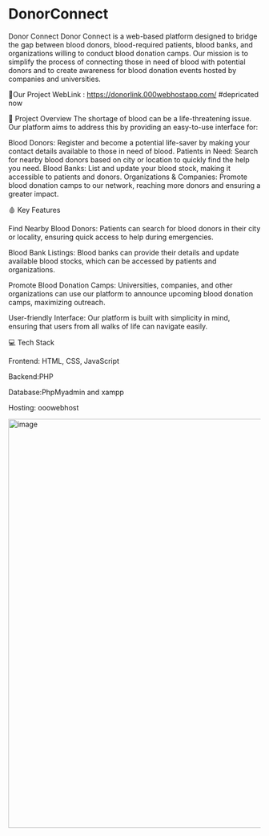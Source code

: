 # DonorConnect

Donor Connect
Donor Connect is a web-based platform designed to bridge the gap between blood donors, blood-required patients, blood banks, and organizations willing to conduct blood donation camps. Our mission is to simplify the process of connecting those in need of blood with potential donors and to create awareness for blood donation events hosted by companies and universities.

🌟Our Project WebLink : https://donorlink.000webhostapp.com/  #depricated now

🌟 Project Overview
The shortage of blood can be a life-threatening issue. Our platform aims to address this by providing an easy-to-use interface for:

Blood Donors: Register and become a potential life-saver by making your contact details available to those in need of blood.
Patients in Need: Search for nearby blood donors based on city or location to quickly find the help you need.
Blood Banks: List and update your blood stock, making it accessible to patients and donors.
Organizations & Companies: Promote blood donation camps to our network, reaching more donors and ensuring a greater impact.

🩸 Key Features

Find Nearby Blood Donors: Patients can search for blood donors in their city or locality, ensuring quick access to help during emergencies.

Blood Bank Listings: Blood banks can provide their details and update available blood stocks, which can be accessed by patients and organizations.

Promote Blood Donation Camps: Universities, companies, and other organizations can use our platform to announce upcoming blood donation camps, maximizing outreach.

User-friendly Interface: Our platform is built with simplicity in mind, ensuring that users from all walks of life can navigate easily.

💻 Tech Stack

Frontend: HTML, CSS, JavaScript

Backend:PHP

Database:PhpMyadmin and xampp

Hosting: ooowebhost

<img width="1902" height="815" alt="image" src="https://github.com/user-attachments/assets/668c1b51-3ee4-4172-8df8-b435e413e194" />


